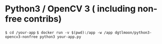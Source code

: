 # Python3 / OpenCV 3 ( including non-free contribs)

`$ cd /your-app`
`$ docker run -v $(pwd):/app -w /app dgtlmoon/python3-opencv3-nonfree python3 your-app.py`
